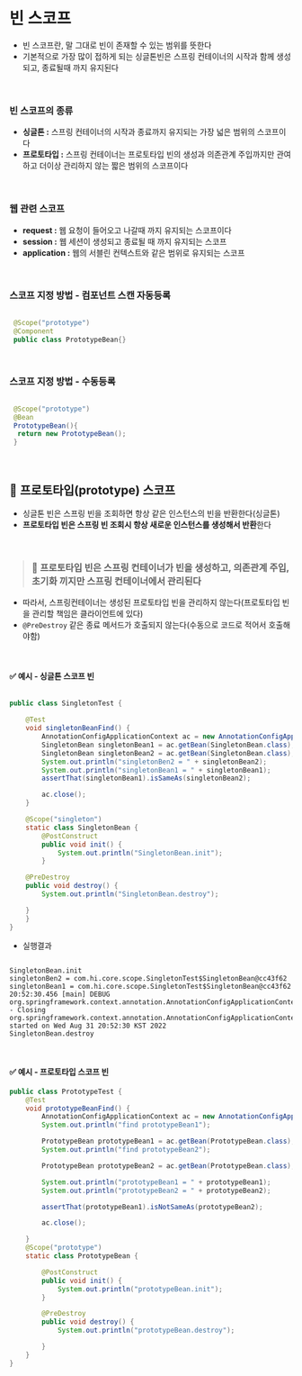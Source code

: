 # 빈 스코프
- 빈 스코프란, 말 그대로 빈이 존재할 수 있는 범위를 뜻한다
- 기본적으로 가장 많이 접하게 되는 싱글톤빈은 스프링 컨테이너의 시작과 함께 생성되고, 종료될때 까지 유지된다

<br>

### 빈 스코프의 종류
- **싱글톤 :** 스프링 컨테이너의 시작과 종료까지 유지되는 가장 넓은 범위의 스코프이다
- **프로토타입 :** 스프링 컨테이너는 프로토타입 빈의 생성과 의존관계 주입까지만 관여하고 더이상 관리하지 않는 짧은 범위의 스코프이다


<br>

### 웹 관련 스코프
- **request :** 웹 요청이 들어오고 나갈때 까지 유지되는 스코프이다
- **session :** 웹 세션이 생성되고 종료될 때 까지 유지되는 스코프
- **application :** 웹의 서블린 컨텍스트와 같은 범위로 유지되는 스코프

<br>

### 스코프 지정 방법 - 컴포넌트 스캔 자동등록
```java

 @Scope("prototype")
 @Component
 public class PrototypeBean{}

```

<br>

### 스코프 지정 방법 - 수동등록
```java

 @Scope("prototype")
 @Bean
 PrototypeBean(){
  return new PrototypeBean();
 }

```

<br>

## 🔎 프로토타입(prototype) 스코프 
- 싱글톤 빈은 스프링 빈을 조회하면 항상 같은 인스턴스의 빈을 반환한다(싱글톤)
- **프로토타입 빈은 스프링 빈 조회시 항상 새로운 인스턴스를 생성해서 반환**한다

<br>

> ### 🌟 프로토타입 빈은 스프링 컨테이너가 빈을 생성하고, 의존관계 주입, 초기화 끼지만 스프링 컨테이너에서 관리된다
- 따라서, 스프링컨테이너는 생성된 프로토타입 빈을 관리하지 않는다(프로토타입 빈을 관리할 책임은 클라이언트에 있다)
- `@PreDestroy` 같은 종료 메서드가 호출되지 않는다(수동으로 코드로 적어서 호출해야함)

<br>


#### ✅ 예시 - 싱글톤 스코프 빈 

```java

public class SingletonTest {

    @Test
    void singletonBeanFind() {
        AnnotationConfigApplicationContext ac = new AnnotationConfigApplicationContext(SingletonBean.class);
        SingletonBean singletonBean1 = ac.getBean(SingletonBean.class);
        SingletonBean singletonBean2 = ac.getBean(SingletonBean.class);
        System.out.println("singletonBen2 = " + singletonBean2);
        System.out.println("singletonBean1 = " + singletonBean1);
        assertThat(singletonBean1).isSameAs(singletonBean2);

        ac.close();
    }

    @Scope("singleton")
    static class SingletonBean {
        @PostConstruct
        public void init() {
            System.out.println("SingletonBean.init");
        }

    @PreDestroy
    public void destroy() {
        System.out.println("SingletonBean.destroy");

    }
    }
}

```

- 실행결과

```text

SingletonBean.init
singletonBen2 = com.hi.core.scope.SingletonTest$SingletonBean@cc43f62
singletonBean1 = com.hi.core.scope.SingletonTest$SingletonBean@cc43f62
20:52:30.456 [main] DEBUG org.springframework.context.annotation.AnnotationConfigApplicationContext - Closing org.springframework.context.annotation.AnnotationConfigApplicationContext@35047d03, started on Wed Aug 31 20:52:30 KST 2022
SingletonBean.destroy

```

<br>

#### ✅ 예시 - 프로토타입 스코프 빈

```java
public class PrototypeTest {
    @Test
    void prototypeBeanFind() {
        AnnotationConfigApplicationContext ac = new AnnotationConfigApplicationContext(PrototypeBean.class);
        System.out.println("find prototypeBean1");

        PrototypeBean prototypeBean1 = ac.getBean(PrototypeBean.class);
        System.out.println("find prototypeBean2");

        PrototypeBean prototypeBean2 = ac.getBean(PrototypeBean.class);

        System.out.println("prototypeBean1 = " + prototypeBean1);
        System.out.println("prototypeBean2 = " + prototypeBean2);

        assertThat(prototypeBean1).isNotSameAs(prototypeBean2);

        ac.close();

    }
    @Scope("prototype")
    static class PrototypeBean {

        @PostConstruct
        public void init() {
            System.out.println("prototypeBean.init");
        }

        @PreDestroy
        public void destroy() {
            System.out.println("prototypeBean.destroy");

        }
    }
}

```




